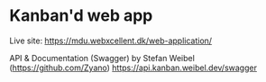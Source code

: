 # Kanban'd web app

Live site: https://mdu.webxcellent.dk/web-application/


API & Documentation (Swagger) by Stefan Weibel (https://github.com/Zyano)
https://api.kanban.weibel.dev/swagger
